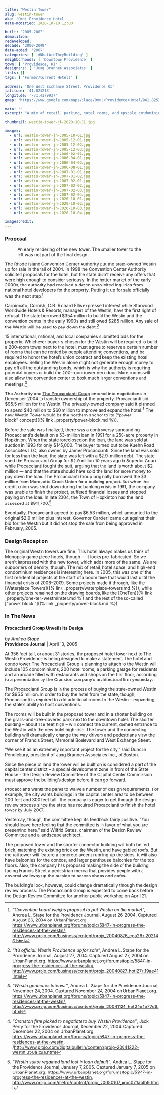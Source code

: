 ```yaml
---
title: "Westin Tower"
slug: westin-tower
aka: 'Omni Providence Hotel'
date-modified: 2020-10-10 12:00

built: '2005-2007'
demolition: 
redeveloped: 
decade: '2000-2009'
date-added: '2005'
categories: [ '#WhatAreTheyBuilding' ]
neighborhoods: [ 'Downtown Providence' ]
town: [ 'Providence, RI' ]
designers: [ 'Jung Brannen Associates' ]
lists: []
tags: [ 'Former/Current Hotels' ]

address: 'One West Exchange Street, Providence RI'
latitude: '41.825213'
longitude: '-71.4179937'
gmap: "https://www.google.com/maps/place/Omni+Providence+Hotel/@41.825213,-71.4179937,17z/data=!3m1!4b1!4m8!3m7!1s0x89e44511888833e5:0x5b81eed3d2a4cce4!5m2!4m1!1i2!8m2!3d41.825213!4d-71.415805"

meta: ""
excerpt: "A mix of retail, parking, hotel rooms, and upscale condominiums. At 31 stories and 358 feet tall, it is currently the 3rd tallest structure in Rhode Island."

thumbnail: westin-tower-jh-2020-10-01.jpg

images:
  - url: westin-tower-jh-2005-10-01.jpg
  - url: westin-tower-jh-2005-12-01.jpg
  - url: westin-tower-jh-2005-12-02.jpg
  - url: westin-tower-jh-2005-12-03.jpg
  - url: westin-tower-jh-2006-02-01.jpg
  - url: westin-tower-jh-2006-04-01.jpg
  - url: westin-tower-jh-2006-04-02.jpg
  - url: westin-tower-jh-2006-08-01.jpg
  - url: westin-tower-jh-2007-01-01.jpg
  - url: westin-tower-jh-2007-01-02.jpg
  - url: westin-tower-jh-2007-02-01.jpg
  - url: westin-tower-jh-2007-02-02.jpg
  - url: westin-tower-jh-2007-02-03.jpg
  - url: westin-tower-jh-2007-02-04.jpg
  - url: westin-tower-jh-2020-10-01.jpg
  - url: westin-tower-jh-2020-10-02.jpg
  - url: westin-tower-jh-2020-10-03.jpg
  - url: westin-tower-jh-2020-10-04.jpg

imagescredit:
---
```


### Proposal 

<figure class="u__img u__img--right" aria-hidden="true">
  <a href="#photo-4">
    <img src="{{ site.propimg_path }}{{ page.slug }}/westin-tower-render-01.jpg" alt="" />
  </a>
  <figcaption>An early rendering of the new tower. The smaller tower to the left was not part of the final design.</figcaption>
</figure>

The Rhode Island Convention Center Authority put the state-owned Westin up for sale in the fall of 2004. In 1998 the Convention Center Authority solicited proposals for the hotel, but the state didn’t receive any offers that were high enough to consider seriously. In the hotter market of the early 2000s, the authority had received a dozen unsolicited inquiries from national hotel developers for the property. Putting it up for sale officially was the next step.[^1]

[^1]: _“Convention board weighs proposal to put Westin on the market”_, Andrea L. Stape for the Providence Journal, August 26, 2004. Captured August 26, 2004 on UrbanPlanet.org. https://www.urbanplanet.org/forums/topic/5847-in-progress-the-residences-at-the-westin/, http://www.projo.com/business/content/projo_20040826_cca26x.202146.html

Carpionato, Cornish, C.B. Richard Ellis expressed interest while Starwood Worldwide Hotels & Resorts, managers of the Westin, have the first right of refusal. The state borrowed $354 million to build the Westin and the convention center in the early 1990s and still owed $285 million. Any sale of the Westin will be used to pay down the debt.[^2]

[^2]: _“It’s official: Westin Providence up for sale”_, Andrea L. Stape for the Providence Journal, August 27, 2004. Captured August 27, 2004 on UrbanPlanet.org. https://www.urbanplanet.org/forums/topic/5847-in-progress-the-residences-at-the-westin/, http://www.projo.com/business/content/projo_20040827_hotl27x.19ae41.html

15 international, national, and local companies submitted bids for the property. Whichever buyer is chosen for the Westin will be required to build a 200-room tower next to the hotel, must agree to reserve a certain number of rooms that can be rented by people attending conventions, and be required to honor the hotel’s union contract and keep the existing hotel employees. Selling the Westin alone might not generate enough money to pay off all the outstanding bonds, which is why the authority is requiring potential buyers to build the 200-room tower next door. More rooms will also allow the convention center to book much larger conventions and meetings.[^3]

[^3]: _“Westin generates interest”_, Andrea L. Stape for the Providence Journal, November 24, 2004. Captured November 24, 2004 on UrbanPlanet.org. https://www.urbanplanet.org/forums/topic/5847-in-progress-the-residences-at-the-westin/, http://www.projo.com/business/content/projo_20041124_hot24x.1b77d9.html

The Authority and [The Procaccianti Group](//www.procaccianti.com) entered into negotiations in December 2004 to transfer ownership of the property. Procaccianti bid $95.5 million for the Westin. The privately-owned company said it planned to spend $40 million to $60 million to improve and expand the hotel.[^4] The new Westin Tower would be the northern anchor to its [“power block” concept]({% link _property/power-block.md %}).

[^4]: _“Cranston firm picked to negotiate to buy Westin Providence”_, Jack Perry for the Providence Journal, December 22, 2004. Captured December 22, 2004 on UrbanPlanet.org. https://www.urbanplanet.org/forums/topic/5847-in-progress-the-residences-at-the-westin, /http://www.projo.com/digitalbulletin/content/projo-20041222-westin.350a1c9a.html

Before the sale was finalized, there was a controversy surrounding Procaccianti’s default on a $3-million loan in 1991 for a 250-acre property in Hopkinton. When the state foreclosed on the loan, the land was sold at auction in 1993 for only $145,000. The buyer turned out to be Kuehn Road Associates LLC, also owned by James Procaccianti. Since the land was sold for less than the loan, the state was left with a $2.9-million debt. The state sued the Procaccianti Group for $2.9 million 10 years ago in Superior Court while Procaccianti fought the suit, arguing that the land is worth about $2 million — and that the state should have sold the land for more money to pay down the loan. The Procaccianti Group originally borrowed the $3 million from Marquette Credit Union for a building project. But when the credit union was shut down during the banking crisis in 1991, the company was unable to finish the project, suffered financial losses and stopped paying on the loan. In late 2004, the Town of Hopkinton had the land assessed at $911,700.[^5] 

[^5]: _“Westin suitor regained land lost in loan default”_, Andrea L. Stape for the Providence Journal, January 7, 2005. Captured January 7, 2005 on UrbanPlanet.org. https://www.urbanplanet.org/forums/topic/5847-in-progress-the-residences-at-the-westin, http://www.projo.com/metro/content/projo_20050107_proc07.1ab1b9.html

Eventually, Procaccianti agreed to pay $6.53 million, which amounted to the original $2.9 million plus interest. Governor Carcieri came out against their bid for the Westin but it did not stop the sale from being approved in February, 2005. 


### Design Reception

The original Westin towers are fine. This hotel always makes us think of Monopoly game piece hotels, though — it looks pre-fabricated. So we aren’t impressed with the new tower, which adds more of the same. We are supporters of density, though. The mix of retail, hotel space, and high-end condominium residences is interesting here. In 2005, this was one of the first residential projects at the start of a boom time that would last until the financial crisis of 2008–2009. Some projects made it through, like the [Waterplace Towers]({% link _property/waterplace-towers.md %}), while other projects remained on the drawing boards, like the [OneTen]({% link _property/one-ten-westminster.md %}) and the rest of the so-called [“power block.”]({% link _property/power-block.md %})


### In The News

#### Procaccianti Group Unveils Its Design

_by Andrea Stape_  
**Providence Journal** | April 13, 2005

At 356 feet tall, or about 31 stories, the proposed hotel tower next to The Westin Providence is being designed to make a statement. The hotel and condo tower The Procaccianti Group is planning to attach to the Westin will include 105 condominiums, 200 hotel rooms, a parking garage for residents and an arcade filled with restaurants and shops on the first floor, according to a presentation by the Cranston company’s architectural firm yesterday.

The Procaccianti Group is in the process of buying the state-owned Westin for $95.5 million. In order to buy the hotel from the state, though, Procaccianti is required to add additional rooms to the Westin – expanding the state’s ability to host conventions.

The rooms will be built in the proposed tower and in a shorter building on the grass-and-tree-covered park next to the downtown hotel. The shorter building – about 149 feet high – will connect the current, domed entrance to the Westin with the new hotel high-rise. The tower and the connecting building will dramatically change the way drivers and pedestrians view the corner of Francis Street, Memorial Boulevard and West Exchange Street.

“We see it as an extremely important project for the city,” said Duncan Pendlebury, president of Jung Brannen Associates Inc., of Boston.

Since the piece of land the tower will be built on is considered a part of the capital center district – a special development zone in front of the State House – the Design Review Committee of the Capital Center Commission must approve the building’s design before it can go forward.

Procaccianti wants the panel to waive a number of design requirements. For example, the city wants buildings in the capital center area to be between 200 feet and 300 feet tall. The company is eager to get through the design review process since the state has required Procaccianti to finish the hotel tower by July 2007.

Yesterday, though, the committee kept its feedback fairly positive. “You should leave here feeling that the committee is in favor of what you are presenting here,” said Wilfrid Gates, chairman of the Design Review Committee and a landscape architect.

The proposed tower and the shorter connector building will both be red brick, matching the existing brick on the Westin, and have gabled roofs. But the tall tower will feature a concrete accent running up the sides. It will also have balconies for the condos, and larger penthouse balconies for the top floors. Also, the company has proposed making the side of the building facing Francis Street a pedestrian mecca that provides people with a covered walkway up the outside to access shops and cafes.

The building’s look, however, could change dramatically through the design review process. The Procaccianti Group is expected to come back before the Design Review Committee for another public workshop on April 21.
